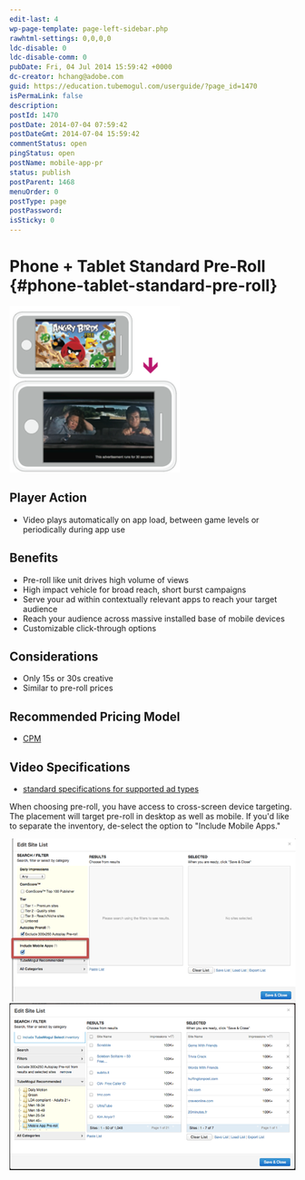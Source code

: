```yaml
---
edit-last: 4
wp-page-template: page-left-sidebar.php
rawhtml-settings: 0,0,0,0
ldc-disable: 0
ldc-disable-comm: 0
pubDate: Fri, 04 Jul 2014 15:59:42 +0000
dc-creator: hchang@adobe.com
guid: https://education.tubemogul.com/userguide/?page_id=1470
isPermaLink: false
description: 
postId: 1470
postDate: 2014-07-04 07:59:42
postDateGmt: 2014-07-04 15:59:42
commentStatus: open
pingStatus: open
postName: mobile-app-pr
status: publish
postParent: 1468
menuOrder: 0
postType: page
postPassword: 
isSticky: 0
---
```


# Phone + Tablet Standard Pre-Roll {#phone-tablet-standard-pre-roll}

![Mobile App PR](assets/mobile-app-pr-300x293.png)

## Player Action

* Video plays automatically on app load, between game levels or periodically during app use

## Benefits

* Pre-roll like unit drives high volume of views
* High impact vehicle for broad reach, short burst campaigns
* Serve your ad within contextually relevant apps to reach your target audience
* Reach your audience across massive installed base of mobile devices
* Customizable click-through options

## Considerations

* Only 15s or 30s creative
* Similar to pre-roll prices

## Recommended Pricing Model

* [CPM](../../../../dsp/planning/ad-formats/performance-pricing.md)

## Video Specifications

* [standard specifications for supported ad types](https://www.tubemogul.com/ad-specs/)

When choosing pre-roll, you  have access to cross-screen device targeting. The placement will target pre-roll in desktop as well as mobile. If you'd like to separate the inventory, de-select the option to "Include Mobile Apps."

[ ![3](assets/3.png)](assets/3.png) [ ![6](assets/6.png)](assets/6.png) 
